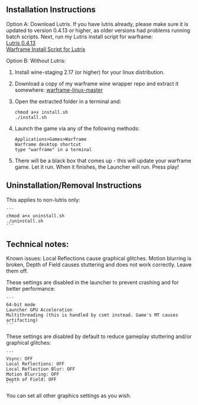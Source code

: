 ## Installation Instructions


Option A: Download Lutris. If you have lutris already, please make sure it is updated to version 0.4.13 or higher, as older versions had problems running batch scripts.  Next, run my Lutris install script for warframe:  
[Lutris 0.4.13](https://lutris.net/downloads/)  
[Warframe Install Script for Lutris](https://lutris.net/games/warframe/)  

Option B: Without Lutris:  
1. Install wine-staging 2.17 (or higher) for your linux distribution.  

2. Download a copy of my warframe wine wrapper repo and extract it somewhere: [warframe-linux-master](https://github.com/GloriousEggroll/warframe-linux/archive/master.zip)  

3. Open the extracted folder in a terminal and:  

    ```  
    chmod a+x install.sh  
    ./install.sh  
    ```  
4. Launch the game via any of the following methods:  

    ```  
    Applications>Games>Warframe  
    Warframe desktop shortcut  
    type "warframe" in a terminal  
    ```  
5. There will be a black box that comes up - this will update your warframe game. Let it run. When it finishes, the Launcher will run. Press play!  

## Uninstallation/Removal Instructions
This applies to non-lutris only: 

    ```  
    chmod a+x uninstall.sh  
    ./uninstall.sh  
    ```  

## Technical notes:  
Known issues:
Local Reflections cause graphical glitches. Motion blurring is broken, Depth of Field causes stuttering and does not work correctly. Leave them off.  

These settings are disabled in the launcher to prevent crashing and for better performance:  

    ```  
    64-bit mode  
    Launcher GPU Acceleration  
    Multithreading (this is handled by csmt instead. Game's MT causes artifacting)  
    ```  
These settings are disabled by default to reduce gameplay stuttering and/or graphical glitches:  

    ```  
    Vsync: OFF  
    Local Reflections: OFF  
    Local Reflection Blur: OFF  
    Motion Blurring: OFF  
    Depth of Field: OFF  
    ```  

You can set all other graphics settings as you wish.  
